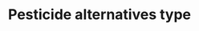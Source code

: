 ---
title: 'Pesticide alternatives type'
field: 'is.pesticide.alternativeType'
slug: 'fsc-pesticide-alternatives-type'
description: 'Whether the alternative pesticide approach has been trialed'
comment: 'Yes or No'
required: False
vocabulary: 'vocabulary.txt'
module: 'Pesticides'
cluster: 'Fsc'
policy: 'Controlled value. Single select from control list.'
layout: 'fsc'
---